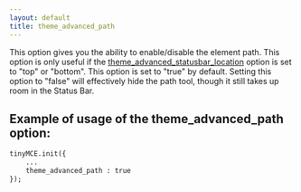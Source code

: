 ```yaml
---
layout: default
title: theme_advanced_path
---
```


This option gives you the ability to enable/disable the element path. This option is only useful if the [theme_advanced_statusbar_location](../configuration/Configuration3x@theme_advanced_statusbar_location) option is set to "top" or "bottom". This option is set to "true" by default. Setting this option to "false" will effectively hide the path tool, though it still takes up room in the Status Bar.

## Example of usage of the theme_advanced_path option:

```html
tinyMCE.init({
	...
	theme_advanced_path : true
});
```